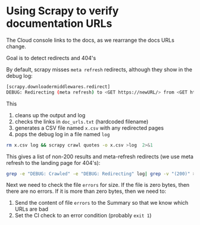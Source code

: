 # Using Scrapy to verify documentation URLs

The Cloud console links to the docs, as we rearrange the docs URLs change.

Goal is to detect redirects and 404's 

By default, scrapy misses `meta refresh` redirects, although they show in the debug log:

```bash
[scrapy.downloadermiddlewares.redirect]
DEBUG: Redirecting (meta refresh) to <GET https://newURL/> from <GET https://oldURL>
```

This
1. cleans up the output and log
2. checks the links in `doc_urls.txt` (hardcoded filename)
3. generates a CSV file named `x.csv` with any redirected pages
4. pops the debug log in a file named `log`

```bash
rm x.csv log && scrapy crawl quotes -o x.csv >log  2>&1
```

This gives a list of non-200 results and meta-refresh redirects
(we use meta refresh to the landing page for 404's):

```bash
grep -e "DEBUG: Crawled" -e "DEBUG: Redirecting" log| grep -v "(200)" > errors
```

Next we need to check the file `errors` for size. If the file is zero bytes,
then there are no errors. If it is more than zero bytes, then we need to:

1. Send the content of file `errors` to the Summary so that we know which URLs are bad
2. Set the CI check to an error condition (probably `exit 1`)
